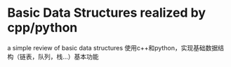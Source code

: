 # Basic Data Structures realized by cpp/python
 a simple review of basic data structures
 使用c++和python，实现基础数据结构（链表，队列，栈...）基本功能
